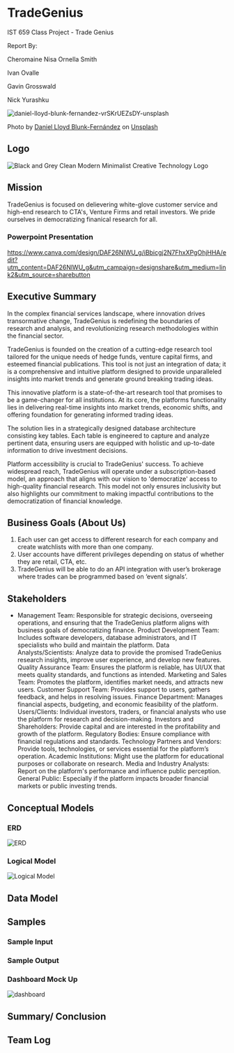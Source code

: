 # TradeGenius
IST 659 Class Project - Trade Genius

Report By:

Cheromaine Nisa Ornella Smith

Ivan Ovalle

Gavin Grosswald

Nick Yurashku

![daniel-lloyd-blunk-fernandez-vrSKrUEZsDY-unsplash](https://github.com/nyurashku/OpenAlphaResearch/assets/119478875/df05e211-65da-4677-8184-e3b5d7542617)

Photo by <a href="https://unsplash.com/@blunkorama?utm_content=creditCopyText&utm_medium=referral&utm_source=unsplash">Daniel Lloyd Blunk-Fernández</a> on <a href="https://unsplash.com/photos/grayscale-photo-of-statue-of-man-vrSKrUEZsDY?utm_content=creditCopyText&utm_medium=referral&utm_source=unsplash">Unsplash</a>

## Logo

![Black and Grey Clean Modern Minimalist Creative Technology Logo](https://github.com/nyurashku/TradeGenius/assets/119478875/4fb4a4d3-3ac8-4494-aa06-9cec8de18956)
  

## Mission

TradeGenius is focused on delievering white-glove customer service and high-end research to CTA's, Venture Firms and retail investors. We pride ourselves in democratizing finanical research for all.

### Powerpoint Presentation

https://www.canva.com/design/DAF26NlWU_g/iBbicgj2N7FhxXPgOhjHHA/edit?utm_content=DAF26NlWU_g&utm_campaign=designshare&utm_medium=link2&utm_source=sharebutton

## Executive Summary

In the complex financial services landscape, where innovation drives transormative change, TradeGenius is redefining the boundaries of research and analysis, and revolutionizing research methodologies within the financial sector.

TradeGenius is founded on the creation of a cutting-edge research tool tailored for the unique needs of hedge funds, venture capital firms, and esteemed financial publications. This tool is not just an integration of data; it is a comprehensive and intuitive platform designed to provide unparalleled insights into market trends and generate ground breaking trading ideas.

This innovative platform is a state-of-the-art research tool that promises to be a game-changer for all institutions. At its core, the platforms functionality lies in delivering real-time insights into market trends, economic shifts, and offering foundation for generating informed trading ideas.

The solution lies in a strategically designed database architecture consisting key tables. Each table is engineered to capture and analyze pertinent data, ensuring users are equipped with holistic and up-to-date information to drive investment decisions.

Platform accessibility is crucial to TradeGenius' success. To achieve widespread reach, TradeGenius will operate under a subscription-based model, an approach that aligns with our vision to 'democratize' access to high-quality financial research. This model not only ensures inclusivity but also highlights our commitment to making impactful contributions to the democratization of financial knowledge.


## Business Goals (About Us)

1. Each user can get access to different research for each company and create watchlists with more than one company.
2. User accounts have different privileges depending on status of whether they are retail,  CTA, etc.
3. TradeGenius will be able to do an API integration with user’s brokerage where trades can be programmed based on ‘event signals’.

## Stakeholders

* Management Team: Responsible for strategic decisions, overseeing operations, and ensuring that the TradeGenius platform aligns with business goals of democratizing finance.
Product Development Team: Includes software developers, database administrators, and IT specialists who build and maintain the platform.
Data Analysts/Scientists: Analyze data to provide the promised TradeGenius research insights, improve user experience, and develop new features.
Quality Assurance Team: Ensures the platform is reliable, has UI/UX that meets quality standards, and functions as intended.
Marketing and Sales Team: Promotes the platform, identifies market needs, and attracts new users.
Customer Support Team: Provides support to users, gathers feedback, and helps in resolving issues.
Finance Department: Manages financial aspects, budgeting, and economic feasibility of the platform.
Users/Clients: Individual investors, traders, or financial analysts who use the platform for research and decision-making.
Investors and Shareholders: Provide capital and are interested in the profitability and growth of the platform.
Regulatory Bodies: Ensure compliance with financial regulations and standards.
Technology Partners and Vendors: Provide tools, technologies, or services essential for the platform’s operation.
Academic Institutions: Might use the platform for educational purposes or collaborate on research.
Media and Industry Analysts: Report on the platform's performance and influence public perception.
General Public: Especially if the platform impacts broader financial markets or public investing trends.



## Conceptual Models

### ERD

![ERD](https://github.com/nyurashku/TradeGenius/assets/119478875/5735c8ea-ddca-4de6-91bf-0754f05c2cf0)

### Logical Model

![Logical Model](https://github.com/nyurashku/TradeGenius/assets/119478875/1d56b061-956b-46db-b3cf-71f2d694d5f3)


## Data Model

## Samples

### Sample Input

### Sample Output

### Dashboard Mock Up

![dashboard](https://github.com/nyurashku/TradeGenius/assets/119478875/4b93115e-48cc-43b6-8eac-c8efc1ff1a84)


## Summary/ Conclusion

## Team Log

